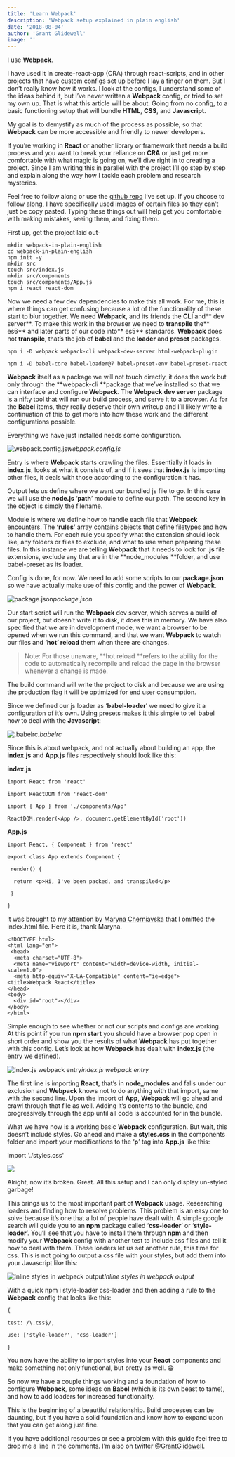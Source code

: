 ```yaml
---
title: 'Learn Webpack'
description: 'Webpack setup explained in plain english'
date: '2018-08-04'
author: 'Grant Glidewell'
image: ''
---
```


I use **Webpack**.

I have used it in create-react-app (CRA) through react-scripts, and in other projects that have custom configs set up before I lay a finger on them. But I don’t really know how it works. I look at the configs, I understand some of the ideas behind it, but I’ve never written a **Webpack** config, or tried to set my own up. That is what this article will be about. Going from no config, to a basic functioning setup that will bundle **HTML**, **CSS**, and **Javascript**.

My goal is to demystify as much of the process as possible, so that **Webpack** can be more accessible and friendly to newer developers.

If you’re working in **React** or another library or framework that needs a build process and you want to break your reliance on **CRA** or just get more comfortable with what magic is going on, we’ll dive right in to creating a project. Since I am writing this in parallel with the project I’ll go step by step and explain along the way how I tackle each problem and research mysteries.

Feel free to follow along or use the [github repo](https://github.com/grantglidewell/webpack-in-plain-english) I’ve set up. If you choose to follow along, I have specifically used images of certain files so they can’t just be copy pasted. Typing these things out will help get you comfortable with making mistakes, seeing them, and fixing them.

First up, get the project laid out-

    mkdir webpack-in-plain-english
    cd webpack-in-plain-english
    npm init -y
    mkdir src
    touch src/index.js
    mkdir src/components
    touch src/components/App.js
    npm i react react-dom

Now we need a few dev dependencies to make this all work. For me, this is where things can get confusing because a lot of the functionality of these start to blur together. We need **Webpack**, and its friends the **CLI** and** dev server**. To make this work in the browser we need to **transpile** the** es6** and later parts of our code into** es5** standards. **Webpack** does not **transpile**, that’s the job of **babel** and the **loader** and **preset** packages.

    npm i -D webpack webpack-cli webpack-dev-server html-webpack-plugin

    npm i -D babel-core babel-loader@7 babel-preset-env babel-preset-react

**Webpack** itself as a package we will not touch directly, it does the work but only through the **webpack-cli **package that we’ve installed so that we can interface and configure **Webpack**. The **Webpack** **dev server** package is a nifty tool that will run our build process, and serve it to a browser. As for the **Babel** items, they really deserve their own writeup and I’ll likely write a continuation of this to get more into how these work and the different configurations possible.

Everything we have just installed needs some configuration.

![webpack.config.js](https://cdn-images-1.medium.com/max/2520/1*q8jehU52f2EuqX6HyZ7CVA.png)_webpack.config.js_

Entry is where **Webpack** starts crawling the files. Essentially it loads in **index.js**, looks at what it consists of, and if it sees that **index.js** is importing other files, it deals with those according to the configuration it has.

Output lets us define where we want our bundled js file to go. In this case we will use the **node.js** ‘**path**’ module to define our path. The second key in the object is simply the filename.

Module is where we define how to handle each file that **Webpack** encounters. The **‘rules’** array contains objects that define filetypes and how to handle them. For each rule you specify what the extension should look like, any folders or files to exclude, and what to use when preparing these files. In this instance we are telling **Webpack** that it needs to look for **.js** file extensions, exclude any that are in the **node_modules **folder, and use babel-preset as its loader.

Config is done, for now. We need to add some scripts to our **package.json** so we have actually make use of this config and the power of **Webpack**.

![package.json](https://cdn-images-1.medium.com/max/2896/1*zMqK_XGAaZHyJSVDpBVzMA.png)_package.json_

Our start script will run the **Webpack** dev server, which serves a build of our project, but doesn’t write it to disk, it does this in memory. We have also specified that we are in development mode, we want a browser to be opened when we run this command, and that we want **Webpack** to watch our files and **‘hot’ reload** them when there are changes.

> Note: For those unaware, **hot reload **refers to the ability for the code to automatically recompile and reload the page in the browser whenever a change is made.

The build command will write the project to disk and because we are using the production flag it will be optimized for end user consumption.

Since we defined our js loader as ‘**babel-loader**’ we need to give it a configuration of it’s own. Using presets makes it this simple to tell babel how to deal with the **Javascript**:

![.babelrc](https://cdn-images-1.medium.com/max/2000/1*aMFLBNFnGT3Vqap-jUW-4w.png)_.babelrc_

Since this is about webpack, and not actually about building an app, the **index.js** and **App.js** files respectively should look like this:

**index.js**

    import React from 'react'

    import ReactDOM from 'react-dom'

    import { App } from './components/App'

    ReactDOM.render(<App />, document.getElementById('root'))

**App.js**

    import React, { Component } from 'react'

    export class App extends Component {

     render() {

      return <p>Hi, I've been packed, and transpiled</p>

     }

    }

it was brought to my attention by [Maryna Cherniavska](https://medium.com/@m.chernyavska?source=responses---------0-3--------------------) that I omitted the index.html file. Here it is, thank Maryna.

    <!DOCTYPE html>
    <html lang="en">
     <head>
      <meta charset="UTF-8">
      <meta name="viewport" content="width=device-width, initial-  scale=1.0">
      <meta http-equiv="X-UA-Compatible" content="ie=edge">     <title>Webpack React</title>
    </head>
    <body>
      <div id="root"></div>
    </body>
    </html>

Simple enough to see whether or not our scripts and configs are working. At this point if you run **npm start** you should have a browser pop open in short order and show you the results of what **Webpack** has put together with this config. Let’s look at how **Webpack** has dealt with **index.js** (the entry we defined).

![index.js webpack entry](https://cdn-images-1.medium.com/max/2560/1*Bne1if8GW9qh8vRYYXg0wQ.png)_index.js webpack entry_

The first line is importing **React**, that’s in **node_modules** and falls under our exclusion and **Webpack** knows not to do anything with that import, same with the second line. Upon the import of **App**, **Webpack** will go ahead and crawl through that file as well. Adding it’s contents to the bundle, and progressively through the app until all code is accounted for in the bundle.

What we have now is a working basic **Webpack** configuration. But wait, this doesn’t include styles. Go ahead and make a **styles.css** in the components folder and import your modifications to the ‘**p**’ tag into **App.js** like this:

import './styles.css'

![](https://cdn-images-1.medium.com/max/2964/1*8MMUe1OKL-7QAN2ffPM0ZQ.png)

Alright, now it’s broken. Great. All this setup and I can only display un-styled garbage!

This brings us to the most important part of **Webpack** usage. Researching loaders and finding how to resolve problems. This problem is an easy one to solve because it’s one that a lot of people have dealt with. A simple google search will guide you to an **npm** package called ‘**css-loader**’ or ‘**style-loader**’. You’ll see that you have to install them through **npm** and then modify your **Webpack** config with another test to include css files and tell it how to deal with them. These loaders let us set another rule, this time for css. This is not going to output a css file with your styles, but add them into your Javascript like this:

![Inline styles in webpack output](https://cdn-images-1.medium.com/max/2896/1*YSztiLwiW-xblAd2Bpm4EQ.png)_Inline styles in webpack output_

With a quick npm i style-loader css-loader and then adding a rule to the **Webpack** config that looks like this:

    {

    test: /\.css$/,

    use: ['style-loader', 'css-loader']

    }

You now have the ability to import styles into your **React** components and make something not only functional, but pretty as well. 😁

So now we have a couple things working and a foundation of how to configure **Webpack**, some ideas on **Babel** (which is its own beast to tame), and how to add loaders for increased functionality.

This is the beginning of a beautiful relationship. Build processes can be daunting, but if you have a solid foundation and know how to expand upon that you can get along just fine.

If you have additional resources or see a problem with this guide feel free to drop me a line in the comments. I’m also on twitter [@GrantGlidewell](https://twitter.com/GrantGlidewell).
